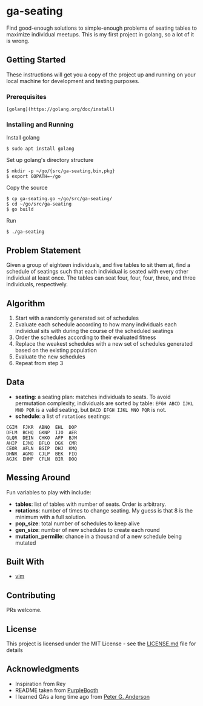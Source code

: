 # ga-seating
Find good-enough solutions to simple-enough problems of seating tables to maximize individual meetups.
This is my first project in golang, so a lot of it is wrong.

## Getting Started

These instructions will get you a copy of the project up and running on your local machine for development and testing purposes.

### Prerequisites

```
[golang](https://golang.org/doc/install)
```

### Installing and Running

Install golang

```
$ sudo apt install golang
```

Set up golang's directory structure
```
$ mkdir -p ~/go/{src/ga-seating,bin,pkg}
$ export GOPATH=~/go
```

Copy the source
```
$ cp ga-seating.go ~/go/src/ga-seating/
$ cd ~/go/src/ga-seating
$ go build
```

Run
```
$ ./ga-seating
```

## Problem Statement

Given a group of eighteen individuals, and five tables to sit them at, find a schedule of seatings such that each individual is seated with every other individual at least once.  The tables can seat four, four, four, three, and three individuals, respectively.


## Algorithm

1. Start with a randomly generated set of schedules
1. Evaluate each schedule according to how many individuals each individual sits with during the course of the scheduled seatings
1. Order the schedules according to their evaluated fitness
1. Replace the weakest schedules with a new set of schedules generated based on the existing population
1. Evaluate the new schedules
1. Repeat from step 3


## Data

* **seating**: a seating plan: matches individuals to seats.  To avoid permutation complexity, individuals are sorted by table: `EFGH ABCD IJKL MNO PQR` is a valid seating, but `BACD EFGH IJKL MNO PQR` is not.
* **schedule**: a list of `rotations` seatings: 
```ABCD  EFGH  IJKL  MNO  PQR
CGIM  FJKR  ABNQ  EHL  DOP
DFLM  BCHQ  GKNP  IJO  AER
GLQR  DEIN  CHKO  AFP  BJM
AHIP  EJNQ  BFLO  DGK  CMR
CEOR  AFLN  BGIP  DHJ  KMQ
DHNR  AGMO  CJLP  BEK  FIQ
AGJK  EHMP  CFLN  BIR  DOQ
```


## Messing Around

Fun variables to play with include:
* **tables**: list of tables with number of seats.  Order is arbitrary.
* **rotations**: number of times to change seating.  My guess is that 8 is the minimum with a full solution.
* **pop_size**: total number of schedules to keep alive
* **gen_size**: number of new schedules to create each round
* **mutation_permille**: chance in a thousand of a new schedule being mutated


## Built With

* [vim](https://www.vim.org/)


## Contributing

PRs welcome.


## License

This project is licensed under the MIT License - see the [LICENSE.md](LICENSE.md) file for details


## Acknowledgments

* Inspiration from Rey
* README taken from [PurpleBooth](https://gist.github.com/PurpleBooth/109311bb0361f32d87a2)
* I learned GAs a long time ago from [Peter G. Anderson](https://www.cs.rit.edu/~pga/)
